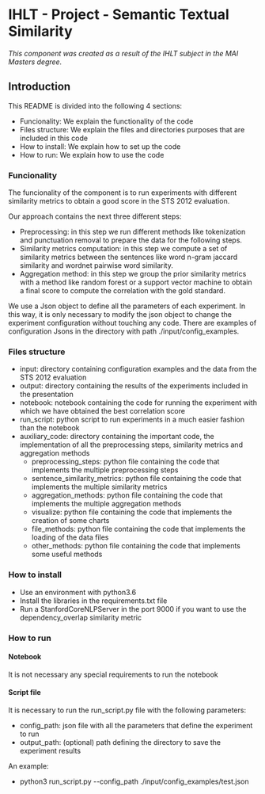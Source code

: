 # IHLT - Project - Semantic Textual Similarity

_This component was created as a result of the IHLT subject in the MAI Masters degree._

## Introduction

This README is divided into the following 4 sections:
- Funcionality: We explain the functionality of the code
- Files structure: We explain the files and directories purposes that are included in this code
- How to install: We explain how to set up the code
- How to run: We explain how to use the code

### Funcionality

The funcionality of the component is to run experiments with different similarity metrics to obtain a good score in the STS 2012 evaluation.

Our approach contains the next three different steps:

- Preprocessing: in this step we run different methods like tokenization and punctuation removal to prepare the data for the following steps.
- Similarity metrics computation: in this step we compute a set of similarity metrics between the sentences like word n-gram jaccard similarity and wordnet pairwise word similarity.
- Aggregation method: in this step we group the prior similarity metrics with a method like random forest or a support vector machine to obtain a final score to compute the correlation with the gold standard.

We use a Json object to define all the parameters of each experiment. In this way, it is only necessary to modify the json object to change the experiment configuration without touching any code. There are examples of configuration Jsons in the directory with path ./input/config_examples.

### Files structure

- input: directory containing configuration examples and the data from the STS 2012 evaluation
- output: directory containing the results of the experiments included in the presentation
- notebook: notebook containing the code for running the experiment with which we have obtained the best correlation score
- run_script: python script to run experiments in a much easier fashion than the notebook
- auxiliary_code: directory containing the important code, the implementation of all the preprocessing steps, similarity metrics and aggregation methods
    - preprocessing_steps: python file containing the code that implements the multiple preprocessing steps
    - sentence_similarity_metrics: python file containing the code that implements the multiple similarity metrics
    - aggregation_methods: python file containing the code that implements the multiple aggregation methods
    - visualize: python file containing the code that implements the creation of some charts
    - file_methods: python file containing the code that implements the loading of the data files
    - other_methods: python file containing the code that implements some useful methods

### How to install

- Use an environment with python3.6
- Install the libraries in the requirements.txt file
- Run a StanfordCoreNLPServer in the port 9000 if you want to use the dependency_overlap similarity metric

### How to run

#### Notebook

It is not necessary any special requirements to run the notebook

#### Script file

It is necessary to run the run_script.py file with the following parameters:
- config_path: json file with all the parameters that define the experiment to run
- output_path: (optional) path defining the directory to save the experiment results

An example:
- python3 run_script.py --config_path ./input/config_examples/test.json
